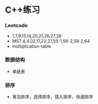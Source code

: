 # C++练习
### Leetcode
- 1,7,9,13,14,20,21,26,27,28
- MST:4,4.02,17,22,27,55-1,56-2,58-2,64
- multiplication-table
### 数据结构
- 单链表
### 排序
- 冒泡排序，选择排序，插入排序，快速排序

